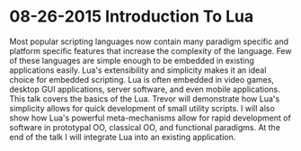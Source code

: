 # 08-26-2015 Introduction To Lua


Most popular scripting languages now contain many paradigm specific and platform specific features that increase the complexity of the language. 
Few of these languages are simple enough to be embedded in existing applications easily. 
Lua's extensibility and simplicity makes it an ideal choice for embedded scripting. 
Lua is often embedded in video games, desktop GUI applications, server software, and even mobile applications. 
This talk covers the basics of the Lua. 
Trevor will demonstrate how Lua's simplicity allows for quick development of small utility scripts. 
I will also show how Lua's powerful meta-mechanisms allow for rapid development of software in prototypal OO, classical OO, and functional paradigms. 
At the end of the talk I will integrate Lua into an existing application.
